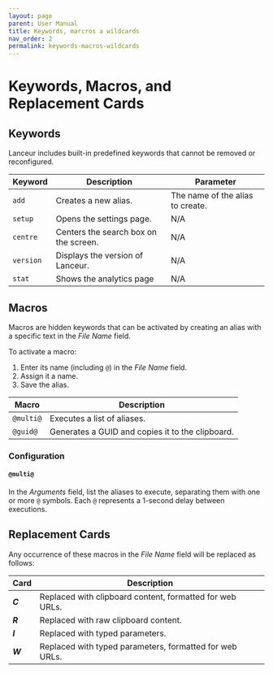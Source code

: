 ```yaml
---
layout: page
parent: User Manual
title: Keywords, marcros a wildcards
nav_order: 2
permalink: keywords-macros-wildcards
---
```


# Keywords, Macros, and Replacement Cards

## Keywords

Lanceur includes built-in predefined keywords that cannot be removed or reconfigured.

| Keyword   | Description                           | Parameter                        |
| --------- | ------------------------------------- | -------------------------------- |
| `add`     | Creates a new alias.                  | The name of the alias to create. |
| `setup`   | Opens the settings page.              | N/A                              |
| `centre`  | Centers the search box on the screen. | N/A                              |
| `version` | Displays the version of Lanceur.      | N/A                              |
| `stat`    | Shows the analytics page              | N/A                              |

## Macros

Macros are hidden keywords that can be activated by creating an alias with a specific text in the _File Name_ field.

To activate a macro:

1. Enter its name (including `@`) in the _File Name_ field.
2. Assign it a name.
3. Save the alias.

| Macro     | Description                                      |
| --------- | ------------------------------------------------ |
| `@multi@` | Executes a list of aliases.                      |
| `@guid@`  | Generates a GUID and copies it to the clipboard. |

### Configuration

#### `@multi@`

In the _Arguments_ field, list the aliases to execute, separating them with one or more `@` symbols. Each `@` represents a 1-second delay between executions.

## Replacement Cards

Any occurrence of these macros in the _File Name_ field will be replaced as follows:

| Card    | Description                                              |
| ------- | -------------------------------------------------------- |
| **$C$** | Replaced with clipboard content, formatted for web URLs. |
| **$R$** | Replaced with raw clipboard content.                     |
| **$I$** | Replaced with typed parameters.                          |
| **$W$** | Replaced with typed parameters, formatted for web URLs.  |
